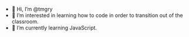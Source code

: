- 👋 Hi, I’m @tmgry
- 👀 I’m interested in learning how to code in order to transition out of the classroom.
- 🌱 I’m currently learning JavaScript.

<!---
tmgry/tmgry is a ✨ special ✨ repository because its `README.md` (this file) appears on your GitHub profile.
You can click the Preview link to take a look at your changes.
--->

